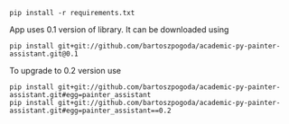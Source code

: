 
```
pip install -r requirements.txt
```

App uses 0.1 version of library. It can be downloaded using
```
pip install git+git://github.com/bartoszpogoda/academic-py-painter-assistant.git@0.1
```

To upgrade to 0.2 version use
```
pip install git+git://github.com/bartoszpogoda/academic-py-painter-assistant.git#egg=painter_assistant
pip install git+git://github.com/bartoszpogoda/academic-py-painter-assistant.git#egg=painter_assistant==0.2
```